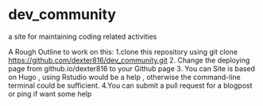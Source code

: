 # dev_community
a site for maintaining coding related activities 

A Rough Outline to work on this:
1.clone this repository using 
git clone https://github.com/dexter816/dev_community.git
2. Change the deploying page from github.io/dexter816 to your Github page 
3. You can Site is based on Hugo , using Rstudio would be a help , otherwise the command-line terminal could be sufficient.
4.You can submit a pull request for a blogpost or ping if want some help 

